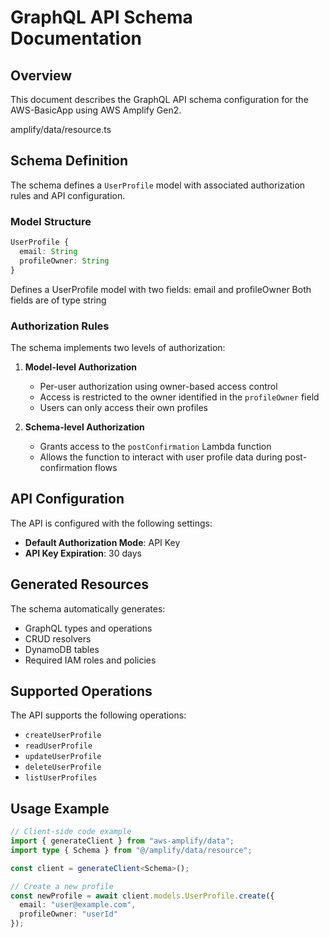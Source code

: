 # GraphQL API Schema Documentation

## Overview
This document describes the GraphQL API schema configuration for the AWS-BasicApp using AWS Amplify Gen2.

amplify/data/resource.ts

## Schema Definition
The schema defines a `UserProfile` model with associated authorization rules and API configuration.

### Model Structure
```typescript
UserProfile {
  email: String
  profileOwner: String
}
```
Defines a UserProfile model with two fields: email and profileOwner
Both fields are of type string

### Authorization Rules
The schema implements two levels of authorization:

1. **Model-level Authorization**
   - Per-user authorization using owner-based access control
   - Access is restricted to the owner identified in the `profileOwner` field
   - Users can only access their own profiles

2. **Schema-level Authorization**
   - Grants access to the `postConfirmation` Lambda function
   - Allows the function to interact with user profile data during post-confirmation flows

## API Configuration
The API is configured with the following settings:

- **Default Authorization Mode**: API Key
- **API Key Expiration**: 30 days

## Generated Resources
The schema automatically generates:

- GraphQL types and operations
- CRUD resolvers
- DynamoDB tables
- Required IAM roles and policies

## Supported Operations
The API supports the following operations:

- `createUserProfile`
- `readUserProfile`
- `updateUserProfile`
- `deleteUserProfile`
- `listUserProfiles`

## Usage Example
```typescript
// Client-side code example
import { generateClient } from "aws-amplify/data";
import type { Schema } from "@/amplify/data/resource";

const client = generateClient<Schema>();

// Create a new profile
const newProfile = await client.models.UserProfile.create({
  email: "user@example.com",
  profileOwner: "userId"
});
```